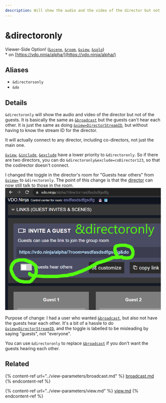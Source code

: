 ```yaml
---
description: Will show the audio and the video of the director but not of the guests
---
```


# \&directoronly

Viewer-Side Option! ([`&scene`](../view-parameters/scene.md), [`&room`](../../general-settings/room.md), [`&view`](../view-parameters/view.md), [`&solo`](../mixer-scene-parameters/and-solo.md))\
\* on [https://vdo.ninja/alpha/](https://vdo.ninja/alpha/)

## Aliases

* `&directorsonly`
* `&do`

## Details

`&directoronly` will show the audio and video of the director but not of the guests. It is basically the same as [`&broadcast`](../view-parameters/broadcast.md) but the guests can't hear each other. It is just the same as doing [`&view=DirectorStreamID`](../view-parameters/view.md), but without having to know the stream ID for the director.

It will actually connect to any director, including co-directors, not just the main one.

[`&view`](../view-parameters/view.md), [`&include`](../mixer-scene-parameters/and-include.md), [`&exclude`](../view-parameters/and-exclude.md) have a lower priority to `&directoronly`. So if there are two directors, you can do `&directoronly&exclude=coDirector123`, so that the codirector doesn't connect.

I changed the toggle in the director's room for "Guests hear others" from [`&view=`](../view-parameters/view.md) to `&directoronly`. The point of this change is that the [director](../../viewers-settings/director.md) can now still talk to those in the room.\
![](<../../.gitbook/assets/image (9) (2).png>)

Purpose of change: I had a user who wanted [`&broadcast`](../view-parameters/broadcast.md), but also not have the guests hear each other. It's a bit of a hassle to do [`&view=DirectorStreamID`](../view-parameters/view.md), and the toggle is labelled to be misleading by saying "guests", not "everyone".

You can use `&directoronly` to replace [`&broadcast`](../view-parameters/broadcast.md) if you don't want the guests hearing each other.

## Related

{% content-ref url="../view-parameters/broadcast.md" %}
[broadcast.md](../view-parameters/broadcast.md)
{% endcontent-ref %}

{% content-ref url="../view-parameters/view.md" %}
[view.md](../view-parameters/view.md)
{% endcontent-ref %}
